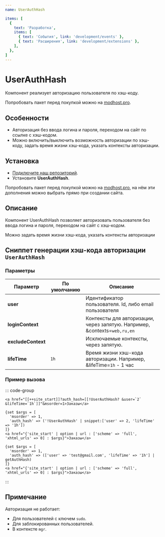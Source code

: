 ```yaml
---
name: UserAuthHash

items: [
  {
    text: 'Разработка',
    items: [
      { text: 'События', link: 'development/events' },
      { text: 'Расширения', link: 'development/extensions' },
    ],
  },
]
---
```

# UserAuthHash

Компонент реализует авторизацию пользователя по хэш-коду.

Попробовать пакет перед покупкой можно на [modhost.pro][4].

## Особенности

- Авторизация без ввода логина и пароля, переходом на сайт по ссылке с хэш-кодом.
- Можно включить/выключить возможность авторизации по хэш-коду, задать время жизни хэш-кода, указать контексты авторизации.

## Установка

- [Подключите наш репозиторий](https://modstore.pro/info/connection).
- Установите **UserAuthHash**.

Попробовать пакет перед покупкой можно на [modhost.pro][4], на нём эти дополнения можно выбрать прямо при создании сайта.

## Описание

Компонент UserAuthHash позволяет авторизовать пользователя без ввода логина и пароля, переходом на сайт с хэш-кодом.

Можно задать время жизни хэш-кода, указать контексты авторизации

## Сниппет генерации хэш-кода авторизации `UserAuthHash`

### Параметры

| Параметр           | По умолчанию | Описание                                                                  |
| ------------------ | ------------ | ------------------------------------------------------------------------- |
| **user**           |              | Идентификатор пользователя. Id, либо email пользователя                   |
| **loginContext**   |              | Контексты для авторизации, через запятую. Например, &contexts=`web,ru,en` |
| **excludeContext** |              | Исключаемые контексты, через запятую.                                     |
| **lifeTime**       | `1h`         | Время жизни хэш-кода авторизации. Например, &lifeTime=`1h` - 1 час        |

### Пример вызова

::: code-group
```modx
<a href="[[++site_start]]?auth_hash=[[!UserAuthHash? &user=`2` &lifeTime=`1h`]]"&msorder=1>Заказы</a>
```
```fenom
{set $args = [
  'msorder' => 1,
  'auth_hash' => ('!UserAuthHash' | snippet:['user' => 2, 'lifeTime' => '1h'])
]}
<a href="{'site_start' | option | url : ['scheme' => 'full', 'xhtml_urls' => 0] : $args}">Заказы</a>
```
```fenom [fenom (модификатор)]
{set $args = [
  'msorder' => 1,
  'auth_hash' => (['user' => 'test@gmail.com', 'lifeTime' => '1h'] | getAuthHash)
]}
<a href="{'site_start' | option | url : ['scheme' => 'full', 'xhtml_urls' => 0] : $args}">Заказы</a>
```
:::

## Примечание

Авторизация не работает:

* Для пользователей с ключем `sudo`.
* Для заблокированных пользователей.
* В контексте `mgr`.

[4]: https://modhost.pro
